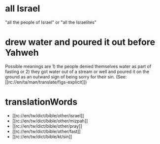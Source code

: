 # all Israel

"all the people of Israel" or "all the Israelites"

# drew water and poured it out before Yahweh

Possible meanings are 1) the people denied themselves water as part of fasting or 2) they got water out of a stream or well and poured it on the ground as an outward sign of being sorry for their sin. (See: [[rc://en/ta/man/translate/figs-explicit]])

# translationWords

* [[rc://en/tw/dict/bible/other/israel]]
* [[rc://en/tw/dict/bible/other/mizpah]]
* [[rc://en/tw/dict/bible/other/pray]]
* [[rc://en/tw/dict/bible/other/fast]]
* [[rc://en/tw/dict/bible/kt/sin]]